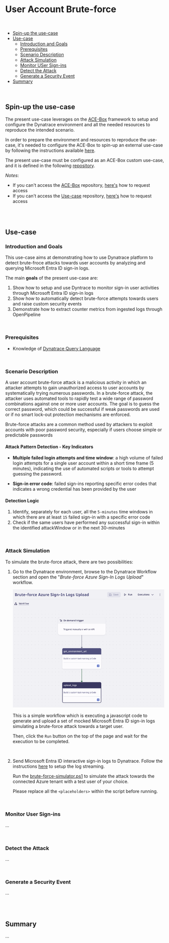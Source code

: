 # User Account Brute-force

<br>

- [Spin-up the use-case](#spin-up-the-use-case)
- [Use-case](#use-case)
  - [Introduction and Goals](#introduction-and-goals)
  - [Prerequisites](#prerequisites)
  - [Scenario Description](#scenario-description)
  - [Attack Simulation](#attack-simulation)
  - [Monitor USer Sign-ins](#monitor-user-sign-ins)
  - [Detect the Attack](#detect-the-attack)
  - [Generate a Security Event]()
- [Summary](#summary)

<br>

## Spin-up the use-case
The present use-case leverages on the [ACE-Box](https://github.com/Dynatrace/ace-box/tree/dev) framework to setup and configure the Dynatrace environment and all the needed resources to reproduce the intended scenario.

In order to prepare the environment and resources to reproduce the use-case, it's needed to configure the ACE-Box to spin-up an external use-case by following the instructions available [here](https://github.com/Dynatrace/ace-box/blob/dev/Readme.md).

The present use-case must be configured as an ACE-Box custom use-case, and it is defined in the following [repository](https://github.com/dynatrace-ace/ace-box-ext-demo-threat-detection.git).

*Notes*:
  - If you can't access the [ACE-Box](https://github.com/Dynatrace/ace-box/tree/dev) repository, [here's]() how to request access
  - If you can't access the [Use-case](https://github.com/dynatrace-ace/ace-box-ext-demo-threat-detection.git) repository, [here's]() how to request access

<br><br>

## Use-case

### Introduction and Goals
This use-case aims at demonstrating how to use Dynatrace platform to detect brute-froce attacks towards user accounts by analyzing and querying Microsoft Entra ID sign-in logs.

The main **goals** of the present use-case are:
1. Show how to setup and use Dyntrace to monitor sign-in user activities through Microsoft Entra ID sign-in logs
2. Show how to automatically detect brute-force attempts towards users and raise custom security events
3. Demonstrate how to extract counter metrics from ingested logs through OpenPipeline

<br>

### Prerequisites
- Knowledge of [Dynatrace Query Language](https://docs.dynatrace.com/docs/discover-dynatrace/references/dynatrace-query-language)

<br>

### Scenario Description
A user account brute-force attack is a malicious activity in which an attacker attempts to gain unauthorized access to user accounts by systematically trying numerous passwords. In a brute-force attack, the attacker uses automated tools to rapidly test a wide range of password combinations against one or more user accounts. The goal is to guess the correct password, which could be successful if weak passwords are used or if no smart lock-out protection mechanisms are enforced.

Brute-force attacks are a common method used by attackers to exploit accounts with poor password security, especially if users choose simple or predictable passwords

#### Attack Pattern Detection - Key Indicators
- **Multiple failed login attempts and time window**: a high volume of failed login attempts for a single user account within a short time frame (5 minutes), indicating the use of automated scripts or tools to attempt guessing the password.

- **Sign-in error code**: failed sign-ins reporting specific error codes that indicates a wrong credential has been provided by the user


#### Detection Logic
1. Identify, separately for each user, all the `5-minutes` time windows in which there are at least `15` failed sign-in with a specific error code
2. Check if the same users have performed any successful sign-in within the identified attackWindow or in the next 30-minutes

<br>

### Attack Simulation
To simulate the brute-force attack, there are two possibilities:

1. Go to the Dynatrace environment, browse to the Dynatrace Workflow section and open the "_Brute-force Azure Sign-In Logs Upload_" workflow.

    <img src="./images/Brute-force%20Azure%20Sign-In%20Logs%20Upload.png" width="500">

    This is a simple workflow which is executing a javascript code to generate and upload a set of mocked Microsoft Entra ID sign-in logs simulating a brute-force attack towards a target user.

    Then, click the `Run` button on the top of the page and wait for the execution to be completed.
    
    <br>

2. Send Microsoft Entra ID interactive sign-in logs to Dynatrace. Follow the instructions [here]() to setup the log streaming.
    
    Run the [brute-force-simulator.ps1](./additional-resources/brute-force-simulator.ps1) to simulate the attack towards the connected Azure tenant with a test user of your choice.
    
    Please replace all the `<placeholders>` within the script before running.

<br>

### Monitor User Sign-ins
...

<br>

### Detect the Attack
...

<br>

### Generate a Security Event
...

<br><br>

## Summary
...